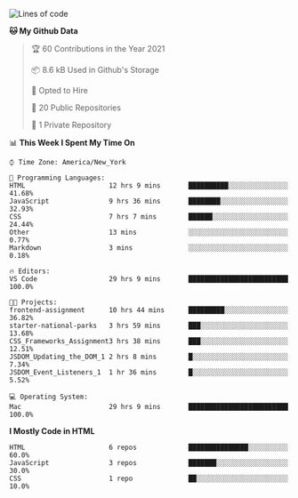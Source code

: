 <!--START_SECTION:waka-->
![Lines of code](https://img.shields.io/badge/From%20Hello%20World%20I%27ve%20Written-22171%20lines%20of%20code-blue)

**🐱 My Github Data** 

> 🏆 60 Contributions in the Year 2021
 > 
> 📦 8.6 kB Used in Github's Storage 
 > 
> 💼 Opted to Hire
 > 
> 📜 20 Public Repositories 
 > 
> 🔑 1 Private Repository 
 > 
📊 **This Week I Spent My Time On** 

```text
⌚︎ Time Zone: America/New_York

💬 Programming Languages: 
HTML                     12 hrs 9 mins       ██████████░░░░░░░░░░░░░░░   41.68% 
JavaScript               9 hrs 36 mins       ████████░░░░░░░░░░░░░░░░░   32.93% 
CSS                      7 hrs 7 mins        ██████░░░░░░░░░░░░░░░░░░░   24.44% 
Other                    13 mins             ░░░░░░░░░░░░░░░░░░░░░░░░░   0.77% 
Markdown                 3 mins              ░░░░░░░░░░░░░░░░░░░░░░░░░   0.18%

🔥 Editors: 
VS Code                  29 hrs 9 mins       █████████████████████████   100.0%

🐱‍💻 Projects: 
frontend-assignment      10 hrs 44 mins      █████████░░░░░░░░░░░░░░░░   36.82% 
starter-national-parks   3 hrs 59 mins       ███░░░░░░░░░░░░░░░░░░░░░░   13.68% 
CSS_Frameworks_Assignment3 hrs 38 mins       ███░░░░░░░░░░░░░░░░░░░░░░   12.51% 
JSDOM_Updating_the_DOM_1 2 hrs 8 mins        █░░░░░░░░░░░░░░░░░░░░░░░░   7.34% 
JSDOM_Event_Listeners_1  1 hr 36 mins        █░░░░░░░░░░░░░░░░░░░░░░░░   5.52%

💻 Operating System: 
Mac                      29 hrs 9 mins       █████████████████████████   100.0%

```

**I Mostly Code in HTML** 

```text
HTML                     6 repos             ███████████████░░░░░░░░░░   60.0% 
JavaScript               3 repos             ███████░░░░░░░░░░░░░░░░░░   30.0% 
CSS                      1 repo              ██░░░░░░░░░░░░░░░░░░░░░░░   10.0%

```



<!--END_SECTION:waka-->
